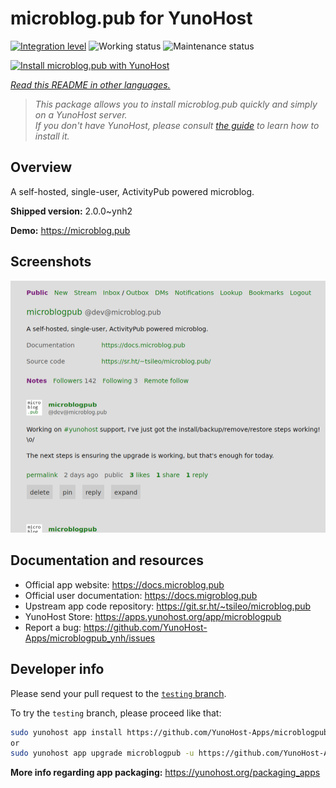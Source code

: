 <!--
N.B.: This README was automatically generated by <https://github.com/YunoHost/apps/tree/master/tools/readme_generator>
It shall NOT be edited by hand.
-->

# microblog.pub for YunoHost

[![Integration level](https://dash.yunohost.org/integration/microblogpub.svg)](https://dash.yunohost.org/appci/app/microblogpub) ![Working status](https://ci-apps.yunohost.org/ci/badges/microblogpub.status.svg) ![Maintenance status](https://ci-apps.yunohost.org/ci/badges/microblogpub.maintain.svg)

[![Install microblog.pub with YunoHost](https://install-app.yunohost.org/install-with-yunohost.svg)](https://install-app.yunohost.org/?app=microblogpub)

*[Read this README in other languages.](./ALL_README.md)*

> *This package allows you to install microblog.pub quickly and simply on a YunoHost server.*  
> *If you don't have YunoHost, please consult [the guide](https://yunohost.org/install) to learn how to install it.*

## Overview

A self-hosted, single-user, ActivityPub powered microblog.


**Shipped version:** 2.0.0~ynh2

**Demo:** <https://microblog.pub>

## Screenshots

![Screenshot of microblog.pub](./doc/screenshots/microblogpub_demo.png)

## Documentation and resources

- Official app website: <https://docs.microblog.pub>
- Official user documentation: <https://docs.migroblog.pub>
- Upstream app code repository: <https://git.sr.ht/~tsileo/microblog.pub>
- YunoHost Store: <https://apps.yunohost.org/app/microblogpub>
- Report a bug: <https://github.com/YunoHost-Apps/microblogpub_ynh/issues>

## Developer info

Please send your pull request to the [`testing` branch](https://github.com/YunoHost-Apps/microblogpub_ynh/tree/testing).

To try the `testing` branch, please proceed like that:

```bash
sudo yunohost app install https://github.com/YunoHost-Apps/microblogpub_ynh/tree/testing --debug
or
sudo yunohost app upgrade microblogpub -u https://github.com/YunoHost-Apps/microblogpub_ynh/tree/testing --debug
```

**More info regarding app packaging:** <https://yunohost.org/packaging_apps>
